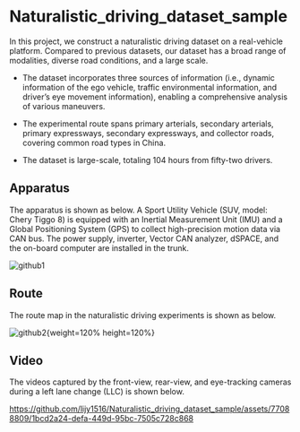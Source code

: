 # Naturalistic_driving_dataset_sample
In this project, we construct a naturalistic driving dataset on a real-vehicle platform. 
Compared to previous datasets, our dataset has a broad range of modalities, diverse road conditions, and a large scale. 

- The dataset incorporates three sources of information (i.e., dynamic information of the ego vehicle, traffic environmental information, and driver’s eye movement information), enabling a comprehensive analysis of various maneuvers.

- The experimental route spans primary arterials, secondary arterials, primary expressways, secondary expressways, and collector roads, covering common road types in China. 

- The dataset is large-scale, totaling 104 hours from fifty-two drivers. 

## Apparatus

The apparatus is shown as below. A Sport Utility Vehicle (SUV, model: Chery Tiggo 8) is equipped with an Inertial Measurement Unit (IMU) and a Global Positioning System (GPS) to collect high-precision motion data via CAN bus. The power supply, inverter, Vector CAN analyzer, dSPACE, and the on-board computer are installed in the trunk.

![github1](https://github.com/lijy1516/Naturalistic_driving_dataset_sample/assets/77088809/25defbd5-e3b1-45ff-81fb-bea8b6c98524)

## Route

The route map in the naturalistic driving experiments is shown as below.

![github2](https://github.com/lijy1516/Naturalistic_driving_dataset_sample/assets/77088809/e20873d0-dec4-4baf-9038-35214928ab2d){weight=120% height=120%}

## Video

The videos captured by the front-view, rear-view, and eye-tracking cameras during a left lane change (LLC) is shown below.

https://github.com/lijy1516/Naturalistic_driving_dataset_sample/assets/77088809/1bcd2a24-defa-449d-95bc-7505c728c868




